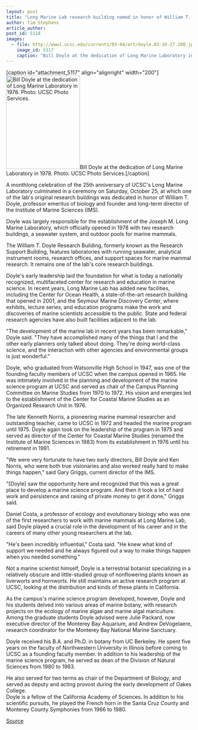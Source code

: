 ```yaml
---
layout: post
title: "Long Marine Lab research building named in honor of William T. Doyle, founding director of the Institute of Marine Sciences"
author: Tim Stephens
article_author: 
post_id: 5118
images:
  - file: http://www1.ucsc.edu/currents/03-04/art/doyle.03-10-27.200.jpg
    image_id: 5117
    caption: "Bill Doyle at the dedication of Long Marine Laboratory in 1978. Photo: UCSC Photo Services."
---
```


[caption id="attachment_5117" align="alignright" width="200"]<a href="http://dev-ucsc-news.pantheonsite.io/wp-content/uploads/2003/10/doyle.03-10-27.200.jpg"><img class="size-full wp-image-5117" src="http://dev-ucsc-news.pantheonsite.io/wp-content/uploads/2003/10/doyle.03-10-27.200.jpg" alt="Bill Doyle at the dedication of Long Marine Laboratory in 1978. Photo: UCSC Photo Services." width="200" height="253" /></a>Bill Doyle at the dedication of Long Marine Laboratory in 1978. Photo: UCSC Photo Services.[/caption]
<p>
  A monthlong celebration of the 25th anniversary of UCSC's Long Marine Laboratory culminated in a ceremony on Saturday, October 25, at which one of the lab's original research buildings was dedicated in honor of William T. Doyle, professor emeritus of biology and founder and long-term director of the Institute of Marine Sciences (IMS).
</p>
<p>
  Doyle was largely responsible for the establishment of the Joseph M. Long Marine Laboratory, which officially opened in 1978 with two research buildings, a seawater system, and outdoor pools for marine mammals.
</p>
<p>
  The William T. Doyle Research Building, formerly known as the Research Support Building, features laboratories with running seawater, analytical instrument rooms, research offices, and support spaces for marine mammal research. It remains one of the lab's core research buildings.<br>
</p>
<p>
  Doyle's early leadership laid the foundation for what is today a nationally recognized, multifaceted center for research and education in marine science. In recent years, Long Marine Lab has added new facilities, including the Center for Ocean Health, a state-of-the-art research building that opened in 2001, and the Seymour Marine Discovery Center, where exhibits, lecture series, and education programs make the work and discoveries of marine scientists accessible to the public. State and federal research agencies have also built facilities adjacent to the lab.<br>
</p>
<p>
  "The development of the marine lab in recent years has been remarkable," Doyle said. "They have accomplished many of the things that I and the other early planners only talked about doing. They're doing world-class science, and the interaction with other agencies and environmental groups is just wonderful."<br>
</p>
<p>
  Doyle, who graduated from Watsonville High School in 1947, was one of the founding faculty members of UCSC when the campus opened in 1965. He was intimately involved in the planning and development of the marine science program at UCSC and served as chair of the Campus Planning Committee on Marine Studies from 1970 to 1972. His vision and energies led to the establishment of the Center for Coastal Marine Studies as an Organized Research Unit in 1976.<br>
</p>
<p>
  The late Kenneth Norris, a pioneering marine mammal researcher and outstanding teacher, came to UCSC in 1972 and headed the marine program until 1975. Doyle again took on the leadership of the program in 1975 and served as director of the Center for Coastal Marine Studies (renamed the Institute of Marine Sciences in 1983) from its establishment in 1976 until his retirement in 1991.<br>
</p>
<p>
  "We were very fortunate to have two early directors, Bill Doyle and Ken Norris, who were both true visionaries and also worked really hard to make things happen," said Gary Griggs, current director of the IMS.<br>
</p>
<p>
  "[Doyle] saw the opportunity here and recognized that this was a great place to develop a marine science program. And then it took a lot of hard work and persistence and raising of private money to get it done," Griggs said.<br>
</p>
<p>
  Daniel Costa, a professor of ecology and evolutionary biology who was one of the first researchers to work with marine mammals at Long Marine Lab, said Doyle played a crucial role in the development of his career and in the careers of many other young researchers at the lab.<br>
</p>
<p>
  "He's been incredibly influential," Costa said. "He knew what kind of support we needed and he always figured out a way to make things happen when you needed something."<br>
</p>
<p>
  Not a marine scientist himself, Doyle is a terrestrial botanist specializing in a relatively obscure and little-studied group of nonflowering plants known as liverworts and hornworts. He still maintains an active research program at UCSC, looking at the distribution and kinds of these plants in California.<br>
</p>
<p>
  As the campus's marine science program developed, however, Doyle and his students delved into various areas of marine botany, with research projects on the ecology of marine algae and marine algal mariculture. Among the graduate students Doyle advised were Julie Packard, now executive director of the Monterey Bay Aquarium, and Andrew DeVogelaere, research coordinator for the Monterey Bay National Marine Sanctuary.<br>
</p>
<p>
  Doyle received his B.A. and Ph.D. in botany from UC Berkeley. He spent five years on the faculty of Northwestern University in Illinois before coming to UCSC as a founding faculty member. In addition to his leadership of the marine science program, he served as dean of the Division of Natural Sciences from 1980 to 1983.
</p>
<p>
  He also served for two terms as chair of the Department of Biology, and served as deputy and acting provost during the early development of Oakes College.<br>
  Doyle is a fellow of the California Academy of Sciences. In addition to his scientific pursuits, he played the French horn in the Santa Cruz County and Monterey County Symphonies from 1966 to 1980.
</p>
<p><a href="http://www1.ucsc.edu/currents/03-04/10-27/doyle.html" title="Permalink to doyle">Source</a></p>
